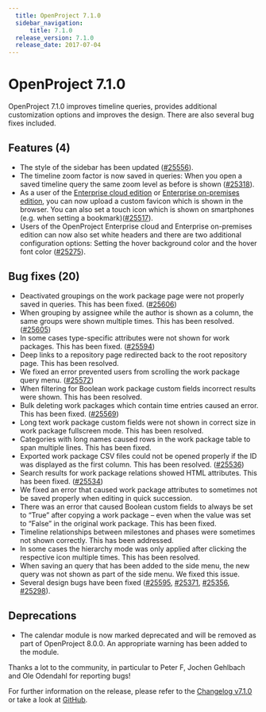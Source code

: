 ```yaml
---
  title: OpenProject 7.1.0
  sidebar_navigation:
      title: 7.1.0
  release_version: 7.1.0
  release_date: 2017-07-04
---
```



# OpenProject 7.1.0

OpenProject 7.1.0 improves timeline queries, provides additional
customization options and improves the design. There are also several
bug fixes included.

## Features (4)

  - The style of the sidebar has been updated
    ([#25556](https://community.openproject.org/wp/25556)).
  - The timeline zoom factor is now saved in queries: When you open a
    saved timeline query the same zoom level as before is shown
    ([#25318](https://community.openproject.org/wp/25318)).
  - As a user of the [Enterprise cloud edition](https://www.openproject.org/hosting/) or 
    [Enterprise on-premises edition](https://www.openproject.org/enterprise-edition/), you can
    now upload a custom favicon which is shown in the browser. You can
    also set a touch icon which is shown on smartphones (e.g. when
    setting a
    bookmark)([#25517](https://community.openproject.org/wp/25517)).
  - Users of the OpenProject Enterprise cloud and Enterprise on-premises edition can now also set
    white headers and there are two additional configuration options:
    Setting the hover background color and the hover font color
    ([#25275](https://community.openproject.org/wp/25275)).

## Bug fixes (20)

  - Deactivated groupings on the work package page were not properly
    saved in queries. This has been fixed.
    ([#25606](https://community.openproject.org/wp/25606))
  - When grouping by assignee while the author is shown as a column, the
    same groups were shown multiple times. This has been resolved.
    ([#25605](https://community.openproject.org/wp/25605))
  - In some cases type-specific attributes were not shown for work
    packages. This has been fixed.
    ([#25594](https://community.openproject.org/wp/25594))
  - Deep links to a repository page redirected back to the root
    repository page. This has been resolved.
  - We fixed an error prevented users from scrolling the work package
    query menu.
    ([#25572](https://community.openproject.org/projects/telekom/work_packages/25572))
  - When filtering for Boolean work package custom fields incorrect
    results were shown. This has been resolved.
  - Bulk deleting work packages which contain time entries caused an
    error. This has been fixed.
    ([#25569](https://community.openproject.org/wp/25569))
  - Long text work package custom fields were not shown in correct size
    in work package fullscreen mode. This has been resolved.
  - Categories with long names caused rows in the work package table to
    span multiple lines. This has been fixed.
  - Exported work package CSV files could not be opened properly if the
    ID was displayed as the first column. This has been resolved.
    ([#25536](https://community.openproject.org/wp/25536))
  - Search results for work package relations showed HTML attributes.
    This has been fixed.
    ([#25534](https://community.openproject.org/wp/25534))
  - We fixed an error that caused work package attributes to sometimes
    not be saved properly when editing in quick succession.
  - There was an error that caused Boolean custom fields to always be
    set to “True” after copying a work package – even when the value was
    set to “False” in the original work package. This has been
    fixed.
  - Timeline
    relationships between milestones and phases were sometimes not shown
    correctly. This has been addressed.
  - In some cases the hierarchy mode was only applied after clicking the
    respective icon multiple times. This has been resolved.
  - When saving an query that has been added to the side menu, the new
    query was not shown as part of the side menu. We fixed this issue.
  - Several design bugs have been fixed
    ([#25595](https://community.openproject.org/wp/25595),
    [#25371](https://community.openproject.org/wp/25371),
    [#25356](https://community.openproject.org/wp/25356),
    [#25298](https://community.openproject.org/wp/25298)).

## Deprecations

  - The calendar module is now marked deprecated and will be removed as
    part of OpenProject 8.0.0. An appropriate warning has been added to
    the module.

Thanks a lot to the community, in particular to Peter F, Jochen Gehlbach
and Ole Odendahl for reporting bugs!

For further information on the release, please refer to the [Changelog
v7.1.0](https://community.openproject.org/versions/836) 
or take a look at
[GitHub](https://github.com/opf/openproject/tree/v7.1.0).


